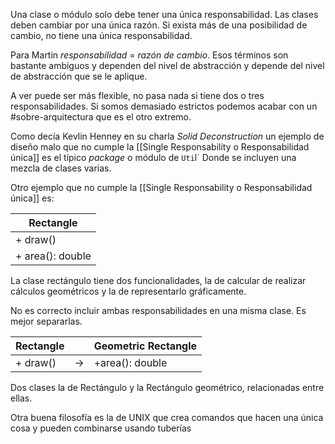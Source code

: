 Una clase o módulo solo debe tener una única responsabilidad. Las clases deben cambiar por una única razón. Si exista más de una posibilidad de cambio, no tiene una única responsabilidad.

Para Martin *responsabilidad* = *razón de cambio*.
Esos términos son bastante ambiguos y dependen del nivel de abstracción y depende del nivel de abstracción que se le aplique. 

A ver puede ser más flexible, no pasa nada si tiene dos o tres responsabilidades. Si somos demasiado estrictos podemos acabar con un #sobre-arquitectura que es el otro extremo.

Como decía Kevlin Henney en su charla *Solid Deconstruction* un ejemplo de diseño malo que no cumple la [[Single Responsability o Responsabilidad única]] es el típico *package* o módulo de `Uti`l`
Donde se incluyen una mezcla de clases varias.

Otro ejemplo que no cumple la [[Single Responsability o Responsabilidad única]] es:

| Rectangle        |
| ---------------- |
| + draw()         |
| + area(): double |
La clase rectángulo tiene dos funcionalidades, la de calcular de realizar cálculos geométricos y la de representarlo gráficamente.

No es correcto incluir ambas responsabilidades en una misma clase. Es mejor separarlas.


| Rectangle |     | Geometric Rectangle |
| --------- | --- | ------------------- |
| + draw()  | ->  | +area(): double     |

Dos clases la de Rectángulo y la Rectángulo geométrico, relacionadas entre ellas.

Otra buena filosofía es la de UNIX que crea comandos que hacen una única cosa y pueden combinarse usando tuberías

